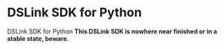 # DSLink SDK for Python

DSLink SDK for Python
**This DSLink SDK is nowhere near finished or in a stable state, beware.**
